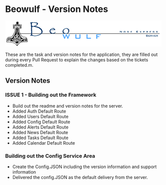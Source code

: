 # Beowulf - Version Notes

[![N|Solid](https://github.com/raymondwbayly/beowulf-assets/blob/master/img/pub/beowulf-express-server-banner.png?raw=true)](https://github.com/raymondwbayly/beowulf-server)

These are the task and version notes for the application,  they are filled out during every Pull Request to explain the changes based on the tickets completed.m.

## Version Notes

### ISSUE 1 - Building out the Framework

- Build out the readme and version notes for the server.
- Added Auth Default Route
- Added Users Default Route
- Added Config Default Route
- Added Alerts Default Route
- Added News Default Route
- Added Tasks Default Route
- Added Calendar Default Route

### Building out the Config Service Area

- Create the Config.JSON including the version information and support information
- Delivered the config.JSON as the default delivery from the server.

